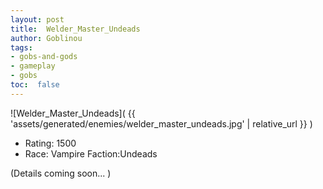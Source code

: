 ```yaml
---
layout: post
title:  Welder_Master_Undeads
author: Goblinou
tags:
- gobs-and-gods
- gameplay
- gobs
toc:  false
---
```


![Welder_Master_Undeads]( {{ 'assets/generated/enemies/welder_master_undeads.jpg' | relative_url }} )
- Rating: 1500
- Race: Vampire  Faction:Undeads

(Details coming soon... )